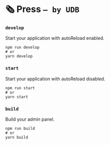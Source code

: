 # 🗞 Press `— by UDB`

### `develop`

Start your application with autoReload enabled.

```
npm run develop
# or
yarn develop
```

### `start`

Start your application with autoReload disabled.

```
npm run start
# or
yarn start
```

### `build`

Build your admin panel.

```
npm run build
# or
yarn build
```


